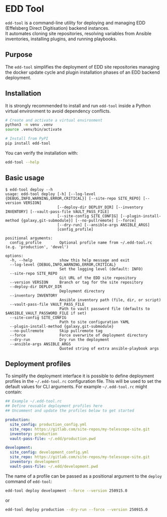 # EDD Tool

`edd-tool` is a command-line utility for deploying and managing EDD (Effelsberg Direct Digitisation) backend instances.  
It automates cloning site repositories, resolving variables from Ansible inventories, installing plugins, and running playbooks.

## Purpose

The `edd-tool` simplifies the deployment of EDD site repositories managing the docker update cycle and plugin installation phases of an EDD backend deployment.

## Installation

It is strongly recommended to install and run `edd-tool` inside a Python virtual environment to avoid dependency conflicts.

```bash
# Create and activate a virtual environment
python3 -m venv .venv
source .venv/bin/activate

# Install from PyPI
pip install edd-tool
```

You can verify the installation with:

```bash
edd-tool --help
```

## Basic usage

```
$ edd-tool deploy --h
usage: edd-tool deploy [-h] [--log-level {DEBUG,INFO,WARNING,ERROR,CRITICAL}] [--site-repo SITE_REPO] [--version VERSION]
                       [--deploy-dir DEPLOY_DIR] [--inventory INVENTORY] [--vault-pass-file VAULT_PASS_FILE]
                       [--site-config SITE_CONFIG] [--plugin-install-method {galaxy,git-submodule}] [--no-pullremote] [--force]
                       [--dry-run] [--ansible-args ANSIBLE_ARGS]
                       [config_profile]

positional arguments:
  config_profile        Optional profile name from ~/.edd-tool.rc (e.g. 'production', 'devel')

options:
  -h, --help            show this help message and exit
  --log-level {DEBUG,INFO,WARNING,ERROR,CRITICAL}
                        Set the logging level (default: INFO)
  --site-repo SITE_REPO
                        Git URL of the EDD site repository
  --version VERSION     Branch or tag for the site repository
  --deploy-dir DEPLOY_DIR
                        Deployment directory
  --inventory INVENTORY
                        Ansible inventory path (file, dir, or script)
  --vault-pass-file VAULT_PASS_FILE
                        Path to vault password file (defaults to $ANSIBLE_VAULT_PASSWORD_FILE if set)
  --site-config SITE_CONFIG
                        Path to site configuration YAML
  --plugin-install-method {galaxy,git-submodule}
  --no-pullremote       Skip pullremote tag
  --force               Force overwrite of deployment directory
  --dry-run             Dry run the deployment
  --ansible-args ANSIBLE_ARGS
                        Quoted string of extra ansible-playbook args
```

## Deployment profiles

To simplify the deployment interface it is possible to define deployment profiles in the `~/.edd-tool.rc` configuration file.
This will be used to set the default values for CLI arguments. For example `~/.edd-tool.rc` might contain:

```YAML
## Example ~/.edd-tool.rc
## Define reusable deployment profiles here
## Uncomment and update the profiles below to get started

production:
  site_config: production_config.yml
  site_repo: https://gitlab.com/site-repos/my-telescope-site.git
  inventory: production
  vault-pass-file: ~/.edd/production.pwd

development:
  site_config: development_config.yml
  site_repo: https://gitlab.com/site-repos/my-telescope-site.git
  inventory: development
  vault-pass-file: ~/.edd/development.pwd
```

The name of a profile can be passed as a positional argument to the `deploy` command of `edd-tool`:

```bash
edd-tool deploy development --force --version 250915.0
```

or 

```bash
edd-tool deploy production --dry-run --force --version 250915.0
```
